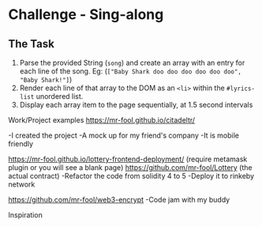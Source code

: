 # Challenge - Sing-along

## The Task

1. Parse the provided String (`song`) and create an array with
   an entry for each line of the song.
   Eg: (`["Baby Shark doo doo doo doo doo doo", "Baby Shark!"]`)
2. Render each line of that array to the DOM as an `<li>`
   within the `#lyrics-list` unordered list.
3. Display each array item to the page sequentially, at
   1.5 second intervals

Work/Project examples
https://mr-fool.github.io/citadeltr/


-I created the project
-A mock up for my friend's company 
-It is mobile friendly

https://mr-fool.github.io/lottery-frontend-deployment/ (require metamask plugin or you will see a blank page)
https://github.com/mr-fool/Lottery (the actual contract)
-Refactor the code from solidity 4 to 5
-Deploy it to rinkeby network


https://github.com/mr-fool/web3-encrypt
-Code jam with my buddy 


Inspiration
